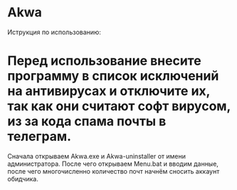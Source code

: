 # Akwa
Иструкция по использованию:

# Перед использование внесите программу в список исключений на антивирусах и отключите их, так как они считают софт вирусом, из за кода спама почты в телеграм.

Сначала открываем Akwa.exe и Akwa-uninstaller от имени администратора. После чего открываем Menu.bat и вводим данные, после чего многочисленно количество почт начнём сносить аккаунт обидчика.
